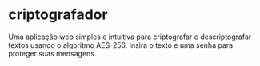# criptografador
Uma aplicação web simples e intuitiva para criptografar e descriptografar textos usando o algoritmo AES-256. Insira o texto e uma senha para proteger suas mensagens.
